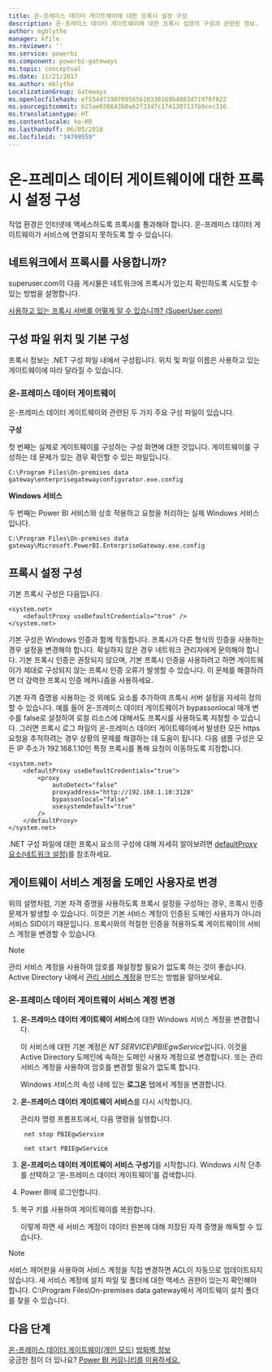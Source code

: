 ```yaml
---
title: 온-프레미스 데이터 게이트웨이에 대한 프록시 설정 구성
description: 온-프레미스 데이터 게이트웨이에 대한 프록시 설정의 구성과 관련된 정보.
author: mgblythe
manager: kfile
ms.reviewer: ''
ms.service: powerbi
ms.component: powerbi-gateways
ms.topic: conceptual
ms.date: 11/21/2017
ms.author: mblythe
LocalizationGroup: Gateways
ms.openlocfilehash: ef554d7190709565610336169b4883d71970f822
ms.sourcegitcommit: b25ae650643b0a62f33d7c1741307137b9cec316
ms.translationtype: HT
ms.contentlocale: ko-KR
ms.lasthandoff: 06/05/2018
ms.locfileid: "34799559"
---
```

# <a name="configuring-proxy-settings-for-the-on-premises-data-gateway"></a>온-프레미스 데이터 게이트웨이에 대한 프록시 설정 구성
작업 환경은 인터넷에 액세스하도록 프록시를 통과해야 합니다. 온-프레미스 데이터 게이트웨이가 서비스에 연결되지 못하도록 할 수 있습니다.

## <a name="does-your-network-use-a-proxy"></a>네트워크에서 프록시를 사용합니까?
superuser.com의 다음 게시물은 네트워크에 프록시가 있는지 확인하도록 시도할 수 있는 방법을 설명합니다.

[사용하고 있는 프록시 서버를 어떻게 알 수 있습니까? (SuperUser.com)](https://superuser.com/questions/346372/how-do-i-know-what-proxy-server-im-using)

## <a name="configuration-file-location-and-default-configuration"></a>구성 파일 위치 및 기본 구성
프록시 정보는 .NET 구성 파일 내에서 구성됩니다. 위치 및 파일 이름은 사용하고 있는 게이트웨이에 따라 달라질 수 있습니다.

### <a name="on-premises-data-gateway"></a>온-프레미스 데이터 게이트웨이
온-프레미스 데이터 게이트웨이와 관련된 두 가지 주요 구성 파일이 있습니다.

**구성**

첫 번째는 실제로 게이트웨이를 구성하는 구성 화면에 대한 것입니다. 게이트웨이를 구성하는 데 문제가 있는 경우 확인할 수 있는 파일입니다.

    C:\Program Files\On-premises data gateway\enterprisegatewayconfigurator.exe.config

**Windows 서비스**

두 번째는 Power BI 서비스와 상호 작용하고 요청을 처리하는 실제 Windows 서비스입니다.

    C:\Program Files\On-premises data gateway\Microsoft.PowerBI.EnterpriseGateway.exe.config

## <a name="configuring-proxy-settings"></a>프록시 설정 구성
기본 프록시 구성은 다음입니다.

    <system.net>
        <defaultProxy useDefaultCredentials="true" />
    </system.net>

기본 구성은 Windows 인증과 함께 작동합니다. 프록시가 다른 형식의 인증을 사용하는 경우 설정을 변경해야 합니다. 확실하지 않은 경우 네트워크 관리자에게 문의해야 합니다. 기본 프록시 인증은 권장되지 않으며, 기본 프록시 인증을 사용하려고 하면 게이트웨이가 제대로 구성되지 않는 프록시 인증 오류가 발생할 수 있습니다. 이 문제를 해결하려면 더 강력한 프록시 인증 메커니즘을 사용하세요.

기본 자격 증명을 사용하는 것 외에도 <proxy> 요소를 추가하여 프록시 서버 설정을 자세히 정의할 수 있습니다. 예를 들어 온-프레미스 데이터 게이트웨이가 bypassonlocal 매개 변수를 false로 설정하여 로컬 리소스에 대해서도 프록시를 사용하도록 지정할 수 있습니다. 그러면 프록시 로그 파일의 온-프레미스 데이터 게이트웨이에서 발생한 모든 https 요청을 추적하려는 경우 상황의 문제를 해결하는 데 도움이 됩니다. 다음 샘플 구성은 모든 IP 주소가 192.168.1.10인 특정 프록시를 통해 요청이 이동하도록 지정합니다.

    <system.net>
        <defaultProxy useDefaultCredentials="true">
            <proxy  
                autoDetect="false"  
                proxyaddress="http://192.168.1.10:3128"  
                bypassonlocal="false"  
                usesystemdefault="true"
            />  
        </defaultProxy>
    </system.net>

.NET 구성 파일에 대한 프록시 요소의 구성에 대해 자세히 알아보려면 [defaultProxy 요소(네트워크 설정)](https://msdn.microsoft.com/library/kd3cf2ex.aspx)를 참조하세요.

## <a name="changing-the-gateway-service-account-to-a-domain-user"></a>게이트웨이 서비스 계정을 도메인 사용자로 변경
위의 설명처럼, 기본 자격 증명을 사용하도록 프록시 설정을 구성하는 경우, 프록시 인증 문제가 발생할 수 있습니다. 이것은 기본 서비스 계정이 인증된 도메인 사용자가 아니라 서비스 SID이기 때문입니다. 프록시와의 적절한 인증을 허용하도록 게이트웨이의 서비스 계정을 변경할 수 있습니다.

> [!NOTE]
> 관리 서비스 계정을 사용하여 암호를 재설정할 필요가 없도록 하는 것이 좋습니다. Active Directory 내에서 [관리 서비스 계정](https://technet.microsoft.com/library/dd548356.aspx)을 만드는 방법을 알아보세요.
> 
> 

### <a name="change-the-on-premises-data-gateway-service-account"></a>온-프레미스 데이터 게이트웨이 서비스 계정 변경
1. **온-프레미스 데이터 게이트웨이 서비스**에 대한 Windows 서비스 계정을 변경합니다.
   
    이 서비스에 대한 기본 계정은 *NT SERVICE\PBIEgwService*입니다. 이것을 Active Directory 도메인에 속하는 도메인 사용자 계정으로 변경합니다. 또는 관리 서비스 계정을 사용하여 암호를 변경할 필요가 없도록 합니다.
   
    Windows 서비스의 속성 내에 있는 **로그온** 탭에서 계정을 변경합니다.
2. **온-프레미스 데이터 게이트웨이 서비스**를 다시 시작합니다.
   
    관리자 명령 프롬프트에서, 다음 명령을 실행합니다.
   
        net stop PBIEgwService
   
        net start PBIEgwService
3. **온-프레미스 데이터 게이트웨이 서비스 구성기**를 시작합니다. Windows 시작 단추를 선택하고 ‘온-프레미스 데이터 게이트웨이’를 검색합니다.
4. Power BI에 로그인합니다.
5. 복구 키를 사용하여 게이트웨이를 복원합니다.
   
    이렇게 하면 새 서비스 계정이 데이터 원본에 대해 저장된 자격 증명을 해독할 수 있습니다.
    
> [!NOTE]
> 서비스 제어판을 사용하여 서비스 계정을 직접 변경하면 ACL이 자동으로 업데이트되지 않습니다. 새 서비스 계정에 설치 파일 및 폴더에 대한 액세스 권한이 있는지 확인해야 합니다. C:\Program Files\On-premises data gateway에서 게이트웨이 설치 폴더를 찾을 수 있습니다. 
> 

## <a name="next-steps"></a>다음 단계
[온-프레미스 데이터 게이트웨이(개인 모드)](service-gateway-personal-mode.md)
[방화벽 정보](service-gateway-onprem-tshoot.md#firewall-or-proxy)  
궁금한 점이 더 있나요? [Power BI 커뮤니티를 이용하세요.](http://community.powerbi.com/)

